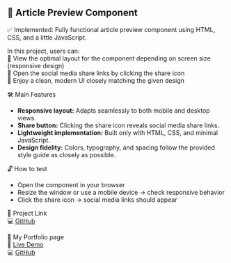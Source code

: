 ## 📰 Article Preview Component

✅ Implemented: Fully functional article preview component using HTML, CSS, and a little JavaScript.

In this project, users can:  
📱 View the optimal layout for the component depending on screen size (responsive design)  
🔗 Open the social media share links by clicking the share icon  
🎨 Enjoy a clean, modern UI closely matching the given design

🛠️ Main Features

- **Responsive layout:** Adapts seamlessly to both mobile and desktop views.
- **Share button:** Clicking the share icon reveals social media share links.
- **Lightweight implementation:** Built only with HTML, CSS, and minimal JavaScript.
- **Design fidelity:** Colors, typography, and spacing follow the provided style guide as closely as possible.

🔓 How to test

- Open the component in your browser
- Resize the window or use a mobile device → check responsive behavior
- Click the share icon → social media links should appear

📁 Project Link  
💻 [GitHub](https://github.com/Nyukaa/BCNew/tree/main/FrontendMentor/article-preview-component-master)

📁 My Portfolio page  
🔗 [Live Demo](https://portfolio-a8654.web.app/index.html)  
💻 [GitHub](https://github.com/Nyukaa/BCNew/tree/main/HTML/profile_page_project)

